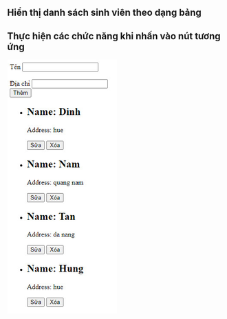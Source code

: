 ## Hiển thị danh sách sinh viên theo dạng bảng
## Thực hiện các chức năng khi nhấn vào nút tương ứng

![alt text](image.jpg)